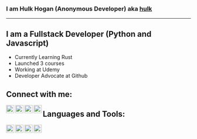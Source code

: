 ### I am Hulk Hogan (Anonymous Developer) aka [hulk][website]

---

## I am a Fullstack Developer (Python and Javascript)

- Currently Learning Rust
- Launched 3 courses
- Working at Udemy
- Developer Advocate at Github

## Connect with me:

[<img align="left" alt="hulk | YouTube" width="22px" src="https://cdn.jsdelivr.net/npm/simple-icons@v3/icons/gnome.svg" />][website]
[<img align="left" alt="hulk | YouTube" width="22px" src="https://cdn.jsdelivr.net/npm/simple-icons@v3/icons/youtube.svg" />][tailwind]
[<img align="left" alt="hulk | Twitter" width="22px" src="https://cdn.jsdelivr.net/npm/simple-icons@v3/icons/twitter.svg" />][twitter]
[<img align="left" alt="hulk | Instagram" width="22px" src="https://cdn.jsdelivr.net/npm/simple-icons@v3/icons/instagram.svg" />][instagram]

## Languages and Tools:

[<img align="left" width="22px" src="https://cdn.jsdelivr.net/npm/simple-icons@v3/icons/javascript.svg" />][website]
[<img align="left" width="22px" src="https://cdn.jsdelivr.net/npm/simple-icons@v3/icons/youtube.svg" />][website]
[<img align="left" width="22px" src="https://cdn.jsdelivr.net/npm/simple-icons@v3/icons/twitter.svg" />][website]
[<img align="left" width="22px" src="https://cdn.jsdelivr.net/npm/simple-icons@v3/icons/instagram.svg" />][website]

[website]: https://pygojs.me
[twitter]: https://twitter.com/hulk_develop
[instagram]: https://instagram.com/jane-natalie
[tailwind]: https://www.youtube.com/playlist?list=PL7CcGwsqRpSM3w9BT_21tUU8JN2SnyckR
